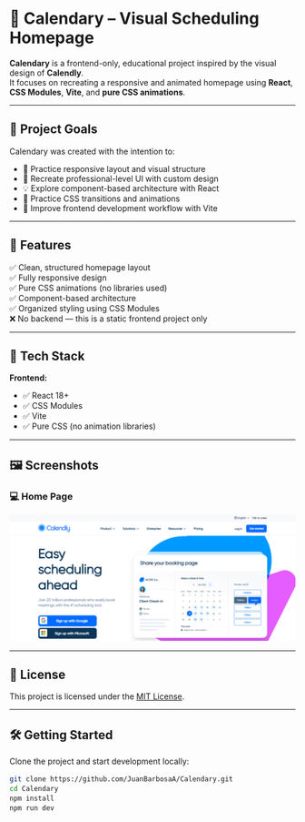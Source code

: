 # 📆 Calendary – Visual Scheduling Homepage 

**Calendary** is a frontend-only, educational project inspired by the visual design of **Calendly**.  
It focuses on recreating a responsive and animated homepage using **React**, **CSS Modules**, **Vite**, and **pure CSS animations**.

---

## 🎯 Project Goals

Calendary was created with the intention to:

- 🧱 Practice responsive layout and visual structure
- 🎨 Recreate professional-level UI with custom design
- 💡 Explore component-based architecture with React
- 💫 Practice CSS transitions and animations
- 🚀 Improve frontend development workflow with Vite

---

## 🚀 Features

✅ Clean, structured homepage layout  
✅ Fully responsive design  
✅ Pure CSS animations (no libraries used)  
✅ Component-based architecture  
✅ Organized styling using CSS Modules  
❌ No backend — this is a static frontend project only

---

## 🧰 Tech Stack

**Frontend:**
- ✅ React 18+
- ✅ CSS Modules
- ✅ Vite
- ✅ Pure CSS (no animation libraries)

---

## 🖼️ Screenshots

### 💻 Home Page

![Calendary Home Screenshot](./public/home.png) 

---

## 📄 License

This project is licensed under the [MIT License](./LICENSE).

---

## 🛠️ Getting Started

Clone the project and start development locally:

```bash
git clone https://github.com/JuanBarbosaA/Calendary.git
cd Calendary
npm install
npm run dev

